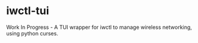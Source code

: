 # iwctl-tui

Work In Progress - A TUI wrapper for iwctl to manage wireless networking, using python curses.
